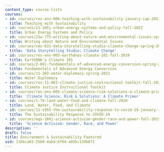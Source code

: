 ```yaml
---
content_type: course-lists
courses:
- id: courses/res-env-006-teaching-with-sustainability-january-iap-2022
  title: Teaching with Sustainability
- id: courses/11-165j-urban-energy-systems-and-policy-fall-2022
  title: Urban Energy Systems and Policy
- id: courses/21w-775-writing-about-nature-and-environmental-issues-spring-2017
  title: Writing about Nature and Environmental Issues
- id: courses/cms-631-data-storytelling-studio-climate-change-spring-2017
  title: 'Data Storytelling Studio: Climate Change'
- id: courses/res-env-003-earthdnas-climate-101-fall-2019
  title: EarthDNA's Climate 101
- id: courses/2-60j-fundamentals-of-advanced-energy-conversion-spring-2020
  title: Fundamentals of Advanced Energy Conversion
- id: courses/11-382-water-diplomacy-spring-2021
  title: Water Diplomacy
- id: courses/res-11-003-climate-justice-instructional-toolkit-fall-2023
  title: Climate Justice Instructional Toolkit
- id: courses/res-env-005-climate-science-risk-solutions-a-climate-primer-fall-2020
  title: 'Climate Science, Risk & Solutions: A Climate Primer'
- id: courses/1-74-land-water-food-and-climate-fall-2020
  title: Land, Water, Food, and Climate
- id: courses/11-s955-the-sustainability-response-to-covid-19-january-iap-2021
  title: The Sustainability Response to COVID-19
- id: courses/wgs-160j-science-activism-gender-race-and-power-fall-2019
  title: 'Science Activism: Gender, Race, and Power'
description: ''
draft: false
title: Environment & Sustainability Featured
uid: 11bbca83-25b8-4ab4-bf6d-a93bc134b671
---
```

